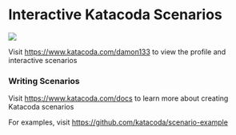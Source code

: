 # Interactive Katacoda Scenarios

[![](http://shields.katacoda.com/katacoda/damon133/count.svg)](https://www.katacoda.com/damon133 "Get your profile on Katacoda.com")

Visit https://www.katacoda.com/damon133 to view the profile and interactive scenarios

### Writing Scenarios
Visit https://www.katacoda.com/docs to learn more about creating Katacoda scenarios

For examples, visit https://github.com/katacoda/scenario-example
